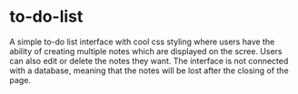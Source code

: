 # to-do-list

A simple to-do list interface with cool css styling where users have the ability of creating multiple notes which are displayed on the scree. Users can also edit or delete the notes they want. 
The interface is not connected with a database, meaning that the notes will be lost after the closing of the page. 
